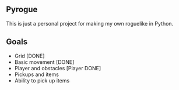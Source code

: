 ## Pyrogue

This is just a personal project for making my own roguelike in Python.

## Goals

- Grid [DONE]
- Basic movement [DONE]
- Player and obstacles [Player DONE]
- Pickups and items
- Ability to pick up items